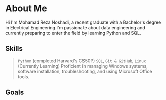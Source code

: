 # About Me

Hi I'm Mohamad Reza Noshadi, a recent graduate with a Bachelor's degree in Electrical Engineering.I'm passionate about data engineering and currently preparing to enter the field by learning Python and SQL.

## Skills

> `Python` (completed Harvard's CS50P)
> `SQL`, `Git & GitHub`, `Linux` (Currently Learning)
> Proficient in managing Windows systems, software installation, troubleshooting, and using Microsoft Office tools.

## Goals
